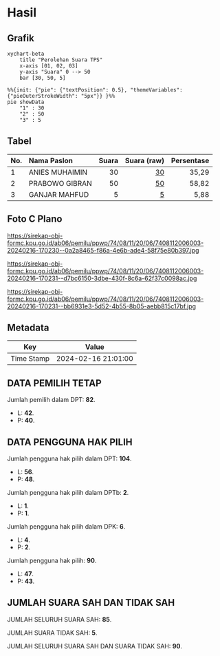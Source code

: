 # Hasil

## Grafik

```mermaid
xychart-beta
    title "Perolehan Suara TPS"
    x-axis [01, 02, 03]
    y-axis "Suara" 0 --> 50
    bar [30, 50, 5]
```

```mermaid
%%{init: {"pie": {"textPosition": 0.5}, "themeVariables": {"pieOuterStrokeWidth": "5px"}} }%%
pie showData
    "1" : 30
    "2" : 50
    "3" : 5
```

## Tabel

| No. | Nama Paslon    | Suara | Suara (raw) | Persentase |
|:--- |:-------------- | -----:| -----------:| ----------:|
| 1   | ANIES MUHAIMIN | 30    | [30][p-1]   | 35,29      |
| 2   | PRABOWO GIBRAN | 50    | [50][p-2]   | 58,82      |
| 3   | GANJAR MAHFUD  | 5     | [5][p-3]    | 5,88       |


[p-1]: https://github.com/gigit-pemilu/pemilu-2024-74-sulawesi-tenggara/blob/main/pilpres/hitung-suara/sub/74-sulawesi-tenggara/sub/08-kolaka-utara/sub/11-pakue-utara/sub/2006-saludongka/sub/003-tps/sub/paslon-1.txt
[p-2]: https://github.com/gigit-pemilu/pemilu-2024-74-sulawesi-tenggara/blob/main/pilpres/hitung-suara/sub/74-sulawesi-tenggara/sub/08-kolaka-utara/sub/11-pakue-utara/sub/2006-saludongka/sub/003-tps/sub/paslon-2.txt
[p-3]: https://github.com/gigit-pemilu/pemilu-2024-74-sulawesi-tenggara/blob/main/pilpres/hitung-suara/sub/74-sulawesi-tenggara/sub/08-kolaka-utara/sub/11-pakue-utara/sub/2006-saludongka/sub/003-tps/sub/paslon-3.txt

## Foto C Plano

https://sirekap-obj-formc.kpu.go.id/ab06/pemilu/ppwp/74/08/11/20/06/7408112006003-20240216-170230--0a2a8465-f86a-4e6b-ade4-58f75e80b397.jpg

https://sirekap-obj-formc.kpu.go.id/ab06/pemilu/ppwp/74/08/11/20/06/7408112006003-20240216-170231--d7bc6150-3dbe-430f-8c6a-62f37c0098ac.jpg

https://sirekap-obj-formc.kpu.go.id/ab06/pemilu/ppwp/74/08/11/20/06/7408112006003-20240216-170231--bb6931e3-5d52-4b55-8b05-aebb815c17bf.jpg


## Metadata

| Key        | Value               |
| ---------- | ------------------- |
| Time Stamp | 2024-02-16 21:01:00 |


## DATA PEMILIH TETAP

Jumlah pemilih dalam DPT: **82**.
 * L: **42**.
 * P: **40**.

## DATA PENGGUNA HAK PILIH

Jumlah pengguna hak pilih dalam DPT: **104**.
 * L: **56**.
 * P: **48**.

Jumlah pengguna hak pilih dalam DPTb: **2**.
 * L: **1**.
 * P: **1**.

Jumlah pengguna hak pilih dalam DPK: **6**.
 * L: **4**.
 * P: **2**.

Jumlah pengguna hak pilih: **90**.
 * L: **47**.
 * P: **43**.

## JUMLAH SUARA SAH DAN TIDAK SAH

JUMLAH SELURUH SUARA SAH: **85**.

JUMLAH SUARA TIDAK SAH: **5**.

JUMLAH SELURUH SUARA SAH DAN SUARA TIDAK SAH: **90**.


